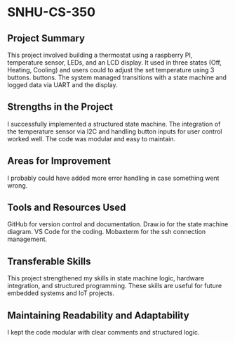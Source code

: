# SNHU-CS-350

## Project Summary
This project involved building a thermostat using a raspberry PI, temperature sensor, LEDs, and an LCD display. It used in three states (Off, Heating, Cooling) and users could to adjust the set temperature using  3 buttons. buttons. The system managed transitions with a state machine and logged data via UART and the display.

## Strengths in the Project
I successfully implemented a structured state machine. The integration of the temperature sensor via I2C and handling button inputs for user control worked well. The code was modular and easy to maintain.

## Areas for Improvement
I probably could have added more error handling in case something went wrong. 

## Tools and Resources Used
GitHub for version control and documentation.
Draw.io for the state machine diagram.
VS Code for the coding.
Mobaxterm for the ssh connection management.

## Transferable Skills
This project strengthened my skills in state machine logic, hardware integration, and structured programming. These skills are useful for future embedded systems and IoT projects.

## Maintaining Readability and Adaptability
I kept the code modular with clear comments and structured logic. 

